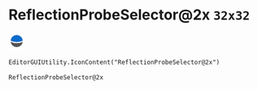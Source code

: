 # ReflectionProbeSelector@2x `32x32`
<img src="/img/ReflectionProbeSelector@2x.png" width=32 height=32>

``` CSharp
EditorGUIUtility.IconContent("ReflectionProbeSelector@2x")
```
```
ReflectionProbeSelector@2x
```
